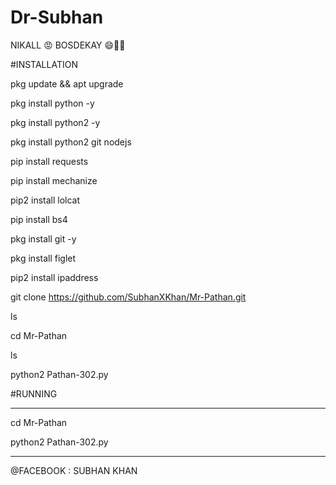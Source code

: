 # Dr-Subhan
NIKALL 😡 BOSDEKAY 😄🖕🖕

#INSTALLATION

pkg update && apt upgrade 

pkg install python -y 

pkg install python2 -y  

pkg install python2 git nodejs 

pip install requests 

pip install mechanize 

pip2 install lolcat 

pip install bs4 

pkg install git -y 

pkg install figlet 

pip2 install ipaddress

git clone https://github.com/SubhanXKhan/Mr-Pathan.git

ls

cd Mr-Pathan

ls

python2 Pathan-302.py



#RUNNING
____________________________

cd Mr-Pathan 


python2 Pathan-302.py

____________________________

@FACEBOOK : SUBHAN KHAN

